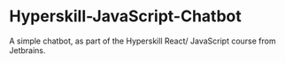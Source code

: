 # Hyperskill-JavaScript-Chatbot
A simple chatbot, as part of the Hyperskill React/ JavaScript course from Jetbrains.
